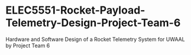 # ELEC5551-Rocket-Payload-Telemetry-Design-Project-Team-6
Hardware and Software Design of a Rocket Telemetry System for UWAAL by Project Team 6
